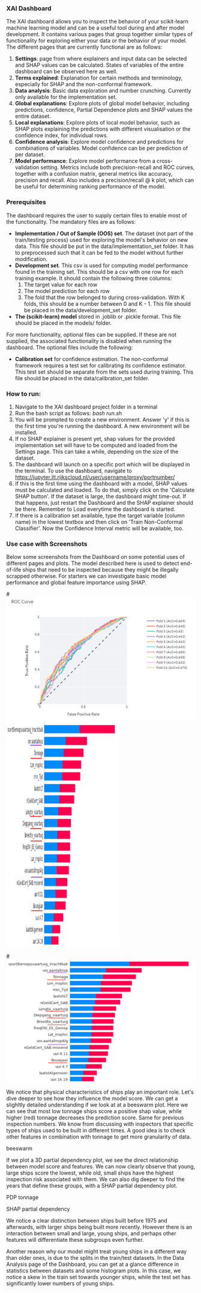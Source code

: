 ### XAI Dashboard
The XAI dashboard allows you to inspect the behavior of your scikit-learn machine learning model and can be a useful tool during and after model development. It contains various pages that group together similar types of functionality for exploring either your data or the behavior of your model. The different pages that are currently functional are as follows:

1. **Settings**: page from where explainers and input data can be selected and SHAP values can be calculated. States of variables of the entire dashboard can be observed here as well. 
1. **Terms explained**: Explanation for certain methods and terminology, especially for SHAP and the non-conformal framework.
2. **Data analysis**: Basic data exploration and number crunching. Currently only available for the implementation set.
3. **Global explanations**: Explore plots of global model behavior, including predictions, confidence, Partial Dependence plots and SHAP values the entire dataset.
4. **Local explanations**: Explore plots of local model behavior, such as SHAP plots explaining the predictions with different visualisation or the confidence index, for individual rows. 
5. **Confidence analysis**: Explore model confidence and predictions for combinations of variables. Model confidence can be per prediction of per dataset.
6. **Model performance**: Explore model performance from a cross-validation setting. Metrics include both precision-recall and ROC curves, together with a confusion matrix, general metrics like accuracy, precision and recall. Also includes a precision/recall @ k plot, which can be useful for determining ranking performance of the model.


### Prerequisites
The dashboard requires the user to supply certain files to enable most of the functionality. The mandatory files are as follows:
- **Implementation / Out of Sample (OOS) set**. The dataset (not part of the train/testing process) used for exploring the model's behavior on new data. This file should be put in the data/implementation_set folder. It has to preprocessed such that it can be fed to the model without further modification.
- **Development set**. This csv is used for computing model performance found in the training set. This should be a csv with one row for each training example. It should contain the following three columns:
   1. The target value for each row
   1. The model prediction for each row
   1. The fold that the row belonged to during cross-validation. With K folds, this should be a number between 0 and K - 1.
   This file should be placed in the data/development_set folder.
- **The (scikit-learn) model** stored in .joblib or .pickle format. This file should be placed in the models/ folder.

For more functionality, optional files can be supplied. If these are not supplied, the associated functionality is disabled when running the dashboard. The optional files include the following:
   - **Calibration set** for confidence estimation. The non-conformal framework requires a test set for calibrating its confidence estimator. This test set should be separate from the sets used during training. This file should be placed in the data/calibration_set folder.

### How to run:
1. Navigate to the XAI dashboard project folder in a terminal
1. Run the bash script as follows: *bash run.sh*
1. You will be prompted to create a new environment. Answer 'y' if this is the first time you're running the dashboard. A new environment will be installed.
1. If no SHAP explainer is present yet, shap values for the provided implementation set will have to be computed and loaded from the Settings page. This can take a while, depending on the size of the dataset.
1. The dashboard will launch on a specific port which will be displayed in the terminal. To use the dashboard, navigate to https://jupyter.ilt.rijkscloud.nl/user/username/proxy/portnumber/
1. If this is the first time using the dashboard with a model, SHAP values must be calculated and loaded. To do that, simply click on the 'Calculate SHAP button'. If the dataset is large, the dashboard might time-out. If that happens, just restart the Dashboard and the SHAP explainer should be there. Remember to Load everytime the dashboard is started. 
1. If there is a calibration set available, type the target variable (column name) in the lowest textbox and then click on 'Train Non-Conformal Classifier'. Now the Confidence Interval metric will be available, too.


### Use case with Screenshots

Below some screenshots from the Dashboard on some potential uses of different pages and plots. The model described here is used to detect end-of-life ships that need to be inspected because they might be illegally scrapped otherwise. For starters we can investigate basic model performance and global feature importance using SHAP. 

#![Receiver Operating Characteristic curve](screenshots/ROC.png)
<img src="https://github.com/arlovc/xai-dashboard/raw/main/screenshots/global_shap_bar.png" width="300" height="600">

#![Global Shap bar plot. Blue is negative, red is positive impact on score.](screenshots/global_shap_bar.png)


We notice that physical characteristics of ships play an important role. Let's dive deeper to see how they influence the model score. 
We can get a slighltly detailed understanding if we look at at a beeswarm plot. Here we can see that most low tonnage ships score a positive shap value, while higher (red) tonnage decreases the prediction score. Same for previous inspection numbers. We know from discussing with inspectors that specific types of ships used to be built in different times. A good idea is to check other features in combination with tonnage to get more granularity of data. 

beeswarm

If we plot a 3D partial dependency plot, we see the direct relationship between model score and features. We can now clearly observe that young, large ships score the lowest, while old, small ships have the highest inspection risk associated with them. We can also dig deeper to find the years that define these groups, with a SHAP partial dependency plot. 

PDP tonnage

SHAP partial dependency

We notice a clear distinction between ships built before 1975 and afterwards, with larger ships being built more recently. However there is an interaction between small and large, young ships, and perhaps other features will differentiate these subgroups even further. 

Another reason why our model might treat young ships in a different way than older ones, is due to the splits in the train/test datasets. In the Data Analysis page of the Dashboard, you can get at a glance difference in statistics between datasets and some histogram plots. In this case, we notice a skew in the train set towards younger ships, while the test set has significantly lower numbers of young ships. 

